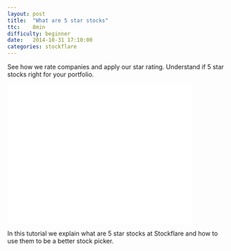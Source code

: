 ```yaml
---
layout: post
title:  "What are 5 star stocks"
ttc:    8min
difficulty: beginner
date:   2014-10-31 17:10:00
categories: stockflare
---
```

See how we rate companies and apply our star rating. Understand if 5 star stocks right for your portfolio.

<iframe width="420" height="315" src="//www.youtube.com/embed/2GMIC-vtno4" frameborder="0" allowfullscreen></iframe>

In this tutorial we explain what are 5 star stocks at Stockflare and how to use them to be a better stock picker.
